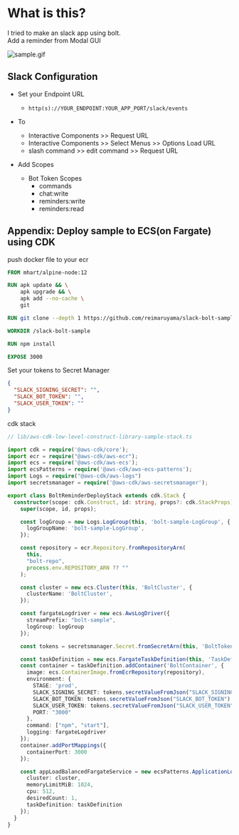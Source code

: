 # What is this?
I tried to make an slack app using bolt.  
Add a reminder from Modal GUI

![sample.gif](https://user-images.githubusercontent.com/39688400/71776559-ffd6de80-2fd6-11ea-9fc3-476411e306d2.gif)

## Slack Configuration

- Set your Endpoint URL
  - `http(s)://YOUR_ENDPOINT:YOUR_APP_PORT/slack/events`
  
- To
	- Interactive Components >> Request URL
	- Interactive Components >> Select Menus >> Options Load URL
	- slash command >> edit command >> Request URL

- Add Scopes
  - Bot Token Scopes
    - commands
    - chat:write
    - reminders:write
    - reminders:read
    
## Appendix: Deploy sample to ECS(on Fargate) using CDK

push docker file to your ecr
```Dockerfile
FROM mhart/alpine-node:12

RUN apk update && \
    apk upgrade && \
    apk add --no-cache \
    git

RUN git clone --depth 1 https://github.com/reimaruyama/slack-bolt-sample.git

WORKDIR /slack-bolt-sample

RUN npm install

EXPOSE 3000
```
Set your tokens to Secret Manager
```json
{
  "SLACK_SIGNING_SECRET": "",
  "SLACK_BOT_TOKEN": "",
  "SLACK_USER_TOKEN": ""
}

```

cdk stack  
```typescript
// lib/aws-cdk-low-level-construct-library-sample-stack.ts

import cdk = require('@aws-cdk/core');
import ecr = require("@aws-cdk/aws-ecr");
import ecs = require('@aws-cdk/aws-ecs');
import ecsPatterns = require('@aws-cdk/aws-ecs-patterns');
import Logs = require("@aws-cdk/aws-logs")
import secretsmanager = require('@aws-cdk/aws-secretsmanager');

export class BoltReminderDeployStack extends cdk.Stack {
  constructor(scope: cdk.Construct, id: string, props?: cdk.StackProps) {
    super(scope, id, props);

    const logGroup = new Logs.LogGroup(this, 'bolt-sample-LogGroup', {
      logGroupName: 'bolt-sample-LogGroup',
    });

    const repository = ecr.Repository.fromRepositoryArn(
      this,
      "bolt-repo",
      process.env.REPOSITORY_ARN ?? ""
    );

    const cluster = new ecs.Cluster(this, 'BoltCluster', {
      clusterName: 'BoltCluster',
    });

    const fargateLogdriver = new ecs.AwsLogDriver({
      streamPrefix: "bolt-sample",
      logGroup: logGroup
    });

    const tokens = secretsmanager.Secret.fromSecretArn(this, 'BoltTokens', process.env.SECRETS_ARN ?? "");

    const taskDefinition = new ecs.FargateTaskDefinition(this, 'TaskDefinition');
    const container = taskDefinition.addContainer('BoltContainer', {
      image: ecs.ContainerImage.fromEcrRepository(repository),
      environment: {
        STAGE: 'prod',
        SLACK_SIGNING_SECRET: tokens.secretValueFromJson("SLACK_SIGNING_SECRET").toString(),
        SLACK_BOT_TOKEN: tokens.secretValueFromJson("SLACK_BOT_TOKEN").toString(),
        SLACK_USER_TOKEN: tokens.secretValueFromJson("SLACK_USER_TOKEN").toString(),
        PORT: "3000"
      },
      command: ["npm", "start"],
      logging: fargateLogdriver
    });
    container.addPortMappings({
      containerPort: 3000
    });

    const appLoadBalancedFargateService = new ecsPatterns.ApplicationLoadBalancedFargateService(this, 'BoltService', {
      cluster: cluster,
      memoryLimitMiB: 1024,
      cpu: 512,
      desiredCount: 1,
      taskDefinition: taskDefinition
    });
  }
}

```
